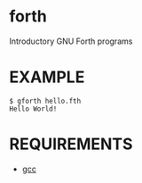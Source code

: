# forth

Introductory GNU Forth programs

# EXAMPLE

```
$ gforth hello.fth
Hello World!
```

# REQUIREMENTS

* [gcc](https://gcc.gnu.org)
